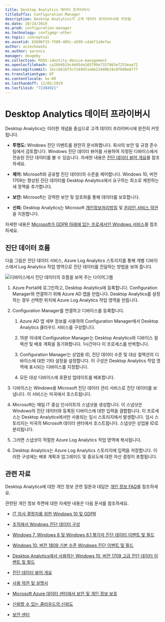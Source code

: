 ```yaml
---
title: Desktop Analytics 데이터 프라이버시
titleSuffix: Configuration Manager
description: Desktop Analytics가 고객 데이터 프라이버시에 커밋됨
ms.date: 10/14/2019
ms.prod: configuration-manager
ms.technology: configmgr-other
ms.topic: conceptual
ms.assetid: b5606f15-f589-485c-a599-cdabf1a9e7ac
author: aczechowski
ms.author: aaroncz
manager: dougeby
ms.collection: M365-identity-device-management
ms.openlocfilehash: ca2b94b19c4e95da103799e7357063e7253eaa72
ms.sourcegitcommit: 1bccb61bf3c7c69d51e0e224d0619c8f608e8777
ms.translationtype: HT
ms.contentlocale: ko-KR
ms.lasthandoff: 12/05/2019
ms.locfileid: "72384921"
---
```

# <a name="desktop-analytics-data-privacy"></a>Desktop Analytics 데이터 프라이버시

Desktop Analytics는 이러한 개념을 중심으로 고객 데이터 프라이버시에 완전히 커밋됩니다.

- **투명도:** Windows 진단 이벤트를 완전히 문서화합니다. 회사의 보안 및 규정 준수 팀에서 검토합니다. Windows 진단 데이터 뷰어를 사용하여 지정된 디바이스에서 전송된 진단 데이터를 볼 수 있습니다. 자세한 내용은 [진단 데이터 뷰어 개요](https://docs.microsoft.com/windows/configuration/diagnostic-data-viewer-overview)를 참조하세요.  

- **제어:** Microsoft와 공유할 진단 데이터의 수준을 제어합니다. Windows 10, 버전 1709는 향상된 진단 데이터를 Desktop Analytics에서 요구하는 최소로 제한하는 새 정책을 추가합니다.  

- **보안:** Microsoft는 강력한 보안 및 암호화를 통해 데이터를 보호합니다.  

- **신뢰:** Desktop Analytics는 Microsoft [개인정보처리방침](https://privacy.microsoft.com/privacystatement) 및 [온라인 서비스 약관](https://www.microsoftvolumelicensing.com/DocumentSearch.aspx?Mode=3&DocumentTypeId=46)을 지원합니다.  

자세한 내용은 [Microsoft가 GDPR 아래에 있는 프로세서인 Windows 서비스](https://docs.microsoft.com/windows/privacy/gdpr-it-guidance#windows-services-where-microsoft-is-the-processor-under-the-gdpr)를 참조하세요.<!-- 5353168 -->

## <a name="diagnostic-data-flow"></a>진단 데이터 흐름

다음 그림은 진단 데이터 서비스, Azure Log Analytics 스토리지를 통해 개별 디바이스에서 Log Analytics 작업 영역으로 진단 데이터를 전달하는 방법을 보여 줍니다.

![디바이스에서 진단 데이터의 흐름을 보여 주는 다이어그램](media/da-data-flow.png)

1. Azure Portal에 로그인하고, Desktop Analytics에 등록합니다. Configuration Manager와 연결하기 위해 Azure AD 앱을 만듭니다. Desktop Analytics를 설정하는 경우 선택한 위치에 Azure Log Analytics 작업 영역을 만듭니다.  

2. Configuration Manager를 연결하고 디바이스를 등록합니다.  

    1. Azure AD 앱 세부 정보를 사용하여 Configuration Manager에서 Desktop Analytics 클라우드 서비스를 구성합니다.  

    2. 15분 이내에 Configuration Manager는 Desktop Analytics와 디바이스 컬렉션 및 배포 계획을 동기화합니다. 1시간마다 이 프로세스를 반복합니다.  

    3. Configuration Manager는 상업용 ID, 진단 데이터 수준 및 대상 컬렉션의 디바이스에 대한 기타 설정을 설정합니다. 이 구성은 Desktop Analytics 작업 영역에 표시되는 디바이스를 지정합니다.  

    4. 모든 대상 디바이스에 호환성 업데이트를 배포합니다.  

3. 디바이스는 Windows용 Microsoft 진단 데이터 관리 서비스로 진단 데이터를 보냅니다. 이 서비스는 미국에서 호스트됩니다.  

4. Microsoft는 매일 IT 중심 인사이트의 스냅샷을 생성합니다. 이 스냅샷은 Windows의 진단 데이터와 등록된 디바이스에 대한 입력을 결합합니다. 이 프로세스는 Desktop Analytics에서만 사용되는 임시 스토리지에서 발생합니다. 임시 스토리지는 미국의 Microsoft 데이터 센터에서 호스트됩니다. 스냅샷은 상업용 ID로 분리됩니다.  

5. 그러면 스냅샷이 적절한 Azure Log Analytics 작업 영역에 복사됩니다.  

6. Desktop Analytics는 Azure Log Analytics 스토리지에 입력을 저장합니다. 이러한 구성에는 배포 계획과 업그레이드 및 중요도에 대한 자산 결정이 포함됩니다.  

## <a name="other-resources"></a>관련 자료

Desktop Analytics에 대한 개인 정보 관련 질문과 대답은 [개인 정보 FAQ](/sccm/desktop-analytics/faq#privacy)를 참조하세요.

관련된 개인 정보 측면에 대한 자세한 내용은 다음 문서를 참조하세요.

- [IT 의사 결정자를 위한 Windows 10 및 GDPR](https://docs.microsoft.com/windows/privacy/gdpr-it-guidance)  

- [조직에서 Windows 진단 데이터 구성](https://docs.microsoft.com/windows/privacy/configure-windows-diagnostic-data-in-your-organization)  

- [Windows 7, Windows 8 및 Windows 8.1 평가자 진단 데이터 이벤트 및 필드](https://docs.microsoft.com/previous-versions/windows/it-pro/windows-8.1-and-8/appraiser-diagnostic-data-events-and-fields)  

- [Windows 10, 버전 1809 기본 수준 Windows 진단 이벤트 및 필드](https://docs.microsoft.com/windows/privacy/basic-level-windows-diagnostic-events-and-fields-1809)  

- [Desktop Analytics에서 사용하는 Windows 10, 버전 1709 고급 진단 데이터 이벤트 및 필드](https://docs.microsoft.com/windows/privacy/enhanced-diagnostic-data-windows-analytics-events-and-fields)  

- [진단 데이터 뷰어 개요](https://docs.microsoft.com/windows/privacy/diagnostic-data-viewer-overview)  

- [사용 약관 및 설명서](https://www.microsoftvolumelicensing.com/DocumentSearch.aspx?Mode=3&DocumentTypeId=31)  

- [Microsoft Azure 데이터 센터에서 보안 및 개인 정보 보호](https://azure.microsoft.com/global-infrastructure/)  

- [신뢰할 수 있는 클라우드의 신뢰도](https://azure.microsoft.com/overview/trusted-cloud/)  

- [보안 센터](https://www.microsoft.com/trustcenter)  
